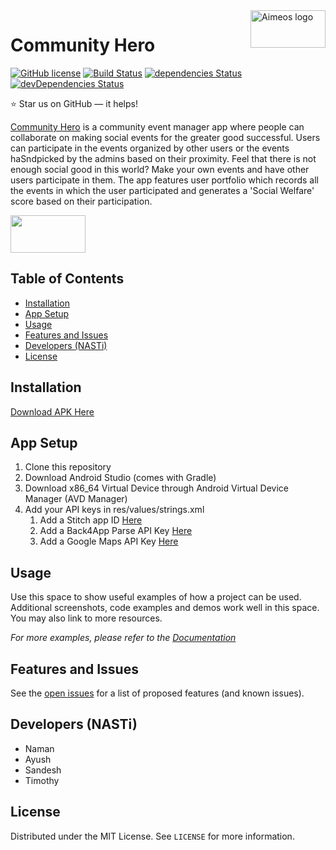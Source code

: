  <a href="https://aimeos.org/">
    <img src="https://cdn.worldvectorlogo.com/logos/hero.svg" width="120" alt="Aimeos logo" title="Aimeos" align="right" height="60" />
</a>

Community Hero
======================
[![GitHub license](https://img.shields.io/badge/license-MIT-blue.svg)](https://raw.githubusercontent.com/BlackrockDigital/startbootstrap-grayscale/master/LICENSE)
[![Build Status](https://travis-ci.org/BlackrockDigital/startbootstrap-grayscale.svg?branch=master)](https://travis-ci.org/BlackrockDigital/startbootstrap-grayscale)
[![dependencies Status](https://david-dm.org/BlackrockDigital/startbootstrap-grayscale/status.svg)](https://david-dm.org/BlackrockDigital/startbootstrap-grayscale)
[![devDependencies Status](https://david-dm.org/BlackrockDigital/startbootstrap-grayscale/dev-status.svg)](https://david-dm.org/BlackrockDigital/startbootstrap-grayscale?type=dev)

:star: Star us on GitHub — it helps!

[Community Hero](https://github.com/Smy24/Community_Hero) is a community event manager app where people can collaborate on making social events for the greater good successful. 
Users can participate in the events organized by other users or the events haSndpicked by the admins based on their proximity. Feel that there is not enough social good in this world? Make your own events and have other users participate in them. 
The app features user portfolio which records all the events in which the user participated and generates a 'Social Welfare' score based on their participation.

<img src="https://cdn.worldvectorlogo.com/logos/hero.svg" width="120" height="60" />

## Table of Contents
- [Installation](#installation)
- [App Setup](#app-setup)
- [Usage](#usage)
- [Features and Issues](#features-and-issues)
- [Developers (NASTi)](#developers-nasti)
- [License](#license)

## Installation
[Download APK Here](https://kittenrescue.org/wp-content/uploads/2017/03/KittenRescue_KittenCareHandbook.jpg)


## App Setup
1. Clone this repository
2. Download Android Studio (comes with Gradle)
3. Download x86_64 Virtual Device through Android Virtual Device Manager (AVD Manager)
4. Add your API keys in res/values/strings.xml
    1. Add a Stitch app ID [Here](https://docs.mongodb.com/stitch/procedures/create-stitch-app/)
    2. Add a Back4App Parse API Key [Here](https://www.back4app.com/docs/parse-documentation)
    3. Add a Google Maps API Key [Here](https://developers.google.com/maps/documentation/android-sdk/intro)



<!-- USAGE EXAMPLES -->
## Usage

Use this space to show useful examples of how a project can be used. Additional screenshots, code examples and demos work well in this space. You may also link to more resources.

_For more examples, please refer to the [Documentation](https://example.com)_



<!-- ROADMAP -->
## Features and Issues

See the [open issues](https://github.com/Smy24/Community_Hero/issues) for a list of proposed features (and known issues).


<!-- CONTACT -->
## Developers (NASTi)
* Naman
* Ayush
* Sandesh
* Timothy


<!-- LICENSE -->
## License
Distributed under the MIT License. See `LICENSE` for more information.
